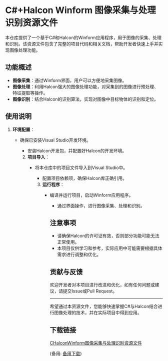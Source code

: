 # C#+Halcon Winform 图像采集与处理识别资源文件

本仓库提供了一个基于C#和Halcon的Winform应用程序，用于图像的采集、处理和识别。该资源文件包含了完整的项目代码和相关文档，帮助开发者快速上手并实现图像处理功能。

## 功能概述

- **图像采集**：通过Winform界面，用户可以方便地采集图像。
- **图像处理**：利用Halcon强大的图像处理功能，对采集到的图像进行预处理、特征提取等操作。
- **图像识别**：结合Halcon的识别算法，实现对图像中目标物体的识别和定位。

## 使用说明

1. **环境配置**：
   - 确保已安装Visual Studio开发环境。
      - 安装Halcon开发包，并配置好Halcon的开发环境。

      2. **项目导入**：
         - 将本仓库中的项目文件导入到Visual Studio中。
            - 配置项目依赖项，确保Halcon库正确引用。

            3. **运行程序**：
               - 编译并运行项目，启动Winform应用程序。
                  - 通过界面操作，进行图像采集、处理和识别。

                  ## 注意事项

                  - 请确保Halcon的许可证有效，否则部分功能可能无法正常使用。
                  - 本项目仅供学习和参考，实际应用中可能需要根据具体需求进行调整和优化。

                  ## 贡献与反馈

                  欢迎开发者对本项目进行改进和优化，如有任何问题或建议，请提交Issue或Pull Request。

                  ---

                  希望通过本资源文件，您能够快速掌握C#与Halcon结合进行图像处理的技术，并在实际项目中得到应用。

                  ## 下载链接
                  [CHalconWinform图像采集与处理识别资源文件](https://pan.quark.cn/s/577d2cd47e8a) 

                  (备用: [备用下载](https://pan.baidu.com/s/1au3-scV5YdPux1Hgd_aswg?pwd=1234))
